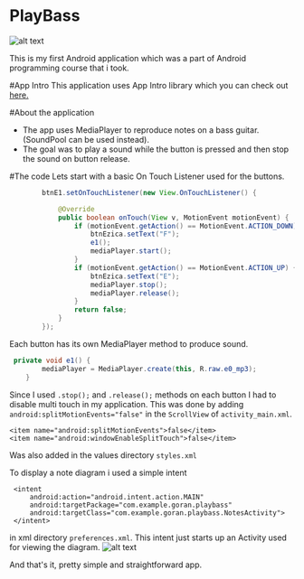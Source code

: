 # PlayBass

![alt text](http://i.imgur.com/3W6CZvA.jpg "Play Bass")

This is my first Android application which was a part of Android programming course that i took.

#App Intro
This application uses App Intro library which you can check out [here.](https://github.com/apl-devs/AppIntro)

#About the application
* The app uses MediaPlayer to reproduce notes on a bass guitar. (SoundPool can be used instead).
* The goal was to play a sound while the button is pressed and then stop the sound on button release.

#The code
Lets start with a basic On Touch Listener used for the buttons.

```java
        btnE1.setOnTouchListener(new View.OnTouchListener() {

            @Override
            public boolean onTouch(View v, MotionEvent motionEvent) {
                if (motionEvent.getAction() == MotionEvent.ACTION_DOWN) {
                    btnEzica.setText("F");
                    e1();
                    mediaPlayer.start();
                }
                if (motionEvent.getAction() == MotionEvent.ACTION_UP) {
                    btnEzica.setText("E");
                    mediaPlayer.stop();
                    mediaPlayer.release();
                }
                return false;
            }
        });
```
Each button has its own MediaPlayer method to produce sound.
```java
 private void e1() {
        mediaPlayer = MediaPlayer.create(this, R.raw.e0_mp3);
    }
```
Since I used ```.stop();``` and ```.release();``` methods on each button I had to disable multi touch in my application.
This was done by adding ```android:splitMotionEvents="false"``` in the ```ScrollView``` of ```activity_main.xml```.

```
<item name="android:splitMotionEvents">false</item>
<item name="android:windowEnableSplitTouch">false</item>
```
Was also added in the values directory ```styles.xml```

To display a note diagram i used a simple intent
```
 <intent
     android:action="android.intent.action.MAIN"
     android:targetPackage="com.example.goran.playbass"
     android:targetClass="com.example.goran.playbass.NotesActivity">
 </intent>
 ``` 
 in xml directory ```preferences.xml```. 
 This intent just starts up an Activity used for viewing the diagram.
 ![alt text](http://i.imgur.com/4ZVM52S.png "Notes diagram")

And that's it, pretty simple and straightforward app.
        
